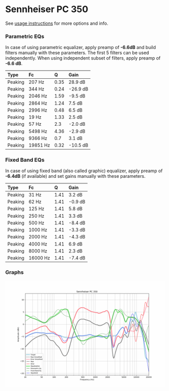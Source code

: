 # Sennheiser PC 350
See [usage instructions](https://github.com/jaakkopasanen/AutoEq#usage) for more options and info.

### Parametric EQs
In case of using parametric equalizer, apply preamp of **-6.6dB** and build filters manually
with these parameters. The first 5 filters can be used independently.
When using independent subset of filters, apply preamp of **-6.6 dB**.

| Type    | Fc       |    Q | Gain     |
|:--------|:---------|:-----|:---------|
| Peaking | 207 Hz   | 0.35 | 28.9 dB  |
| Peaking | 344 Hz   | 0.24 | -26.9 dB |
| Peaking | 2046 Hz  | 1.59 | -9.5 dB  |
| Peaking | 2864 Hz  | 1.24 | 7.5 dB   |
| Peaking | 2996 Hz  | 0.48 | 6.5 dB   |
| Peaking | 19 Hz    | 1.33 | 2.5 dB   |
| Peaking | 57 Hz    | 2.3  | -2.0 dB  |
| Peaking | 5498 Hz  | 4.36 | -2.9 dB  |
| Peaking | 9366 Hz  | 0.7  | 3.1 dB   |
| Peaking | 19851 Hz | 0.32 | -10.5 dB |

### Fixed Band EQs
In case of using fixed band (also called graphic) equalizer, apply preamp of **-6.4dB**
(if available) and set gains manually with these parameters.

| Type    | Fc       |    Q | Gain    |
|:--------|:---------|:-----|:--------|
| Peaking | 31 Hz    | 1.41 | 3.2 dB  |
| Peaking | 62 Hz    | 1.41 | -0.9 dB |
| Peaking | 125 Hz   | 1.41 | 5.8 dB  |
| Peaking | 250 Hz   | 1.41 | 3.3 dB  |
| Peaking | 500 Hz   | 1.41 | -8.4 dB |
| Peaking | 1000 Hz  | 1.41 | -3.3 dB |
| Peaking | 2000 Hz  | 1.41 | -4.3 dB |
| Peaking | 4000 Hz  | 1.41 | 6.9 dB  |
| Peaking | 8000 Hz  | 1.41 | 2.3 dB  |
| Peaking | 16000 Hz | 1.41 | -7.4 dB |

### Graphs
![](./Sennheiser%20PC%20350.png)